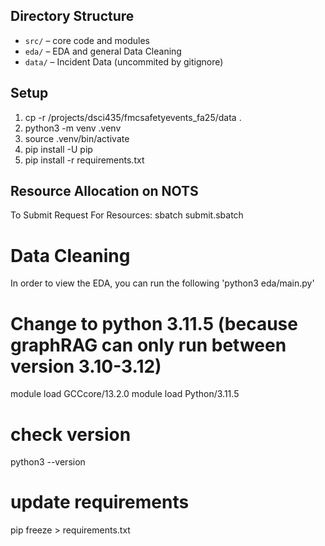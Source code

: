 
## Directory Structure
- `src/` – core code and modules
- `eda/` – EDA and general Data Cleaning
- `data/` – Incident Data (uncommited by gitignore)

## Setup
1. cp -r /projects/dsci435/fmcsafetyevents_fa25/data . 
2. python3 -m venv .venv 
3. source .venv/bin/activate
4. pip install -U pip
4. pip install -r requirements.txt

## Resource Allocation on NOTS
To Submit Request For Resources: 
    sbatch submit.sbatch

# Data Cleaning
In order to view the EDA, you can run the following 'python3 eda/main.py'


# Change to python 3.11.5 (because graphRAG can only run between version 3.10-3.12)
module load GCCcore/13.2.0
module load Python/3.11.5
# check version
python3 --version  

# update requirements
pip freeze > requirements.txt
